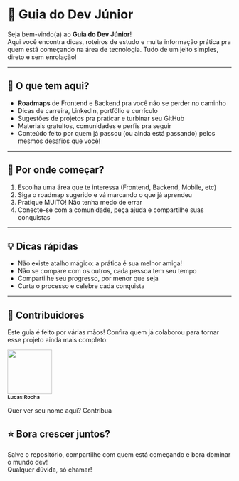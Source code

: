 # 🚀 Guia do Dev Júnior

Seja bem-vindo(a) ao **Guia do Dev Júnior**!  
Aqui você encontra dicas, roteiros de estudo e muita informação prática pra quem está começando na área de tecnologia. Tudo de um jeito simples, direto e sem enrolação!

---

## 👾 O que tem aqui?

- **Roadmaps** de Frontend e Backend pra você não se perder no caminho
- Dicas de carreira, LinkedIn, portfólio e currículo
- Sugestões de projetos pra praticar e turbinar seu GitHub
- Materiais gratuitos, comunidades e perfis pra seguir
- Conteúdo feito por quem já passou (ou ainda está passando) pelos mesmos desafios que você!

---

## 🧭 Por onde começar?

1. Escolha uma área que te interessa (Frontend, Backend, Mobile, etc)
2. Siga o roadmap sugerido e vá marcando o que já aprendeu
3. Pratique MUITO! Não tenha medo de errar
4. Conecte-se com a comunidade, peça ajuda e compartilhe suas conquistas

---

## 💡 Dicas rápidas

- Não existe atalho mágico: a prática é sua melhor amiga!
- Não se compare com os outros, cada pessoa tem seu tempo
- Compartilhe seu progresso, por menor que seja
- Curta o processo e celebre cada conquista

---

## 👥 Contribuidores

Este guia é feito por várias mãos! Confira quem já colaborou para tornar esse projeto ainda mais completo:

<td align="center"><a href="https://github.com/lucasrocha11"><img src="https://avatars.githubusercontent.com/u/40041198?v=4" width="100px;" alt=""/><br /><sub><b>Lucas Rocha</b></sub></a><br /></td>

Quer ver seu nome aqui? Contribua

## ⭐ Bora crescer juntos?

Salve o repositório, compartilhe com quem está começando e bora dominar o mundo dev!  
Qualquer dúvida, só chamar!
